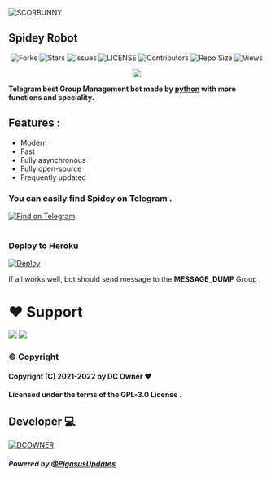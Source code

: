 ![SCORBUNNY](https://telegra.ph/file/2acc5c393ab48d22f4425.jpg) 

## Spidey Robot

<p align='center'>
  <img src="https://img.shields.io/github/forks/dcownerno1/SpideyRobot?style=flat-square" alt="Forks">
  <img src="https://img.shields.io/github/stars/dcownerno1/SpideyRobot?style=flat-square" alt="Stars">
  <img src="https://img.shields.io/github/issues/dcownerno1/SpideyRobot?style=flat-square" alt="Issues">
  <img src="https://img.shields.io/github/license/dcownerno1/SpideyRobot?style=flat-square" alt="LICENSE">
  <img src="https://img.shields.io/github/contributors/dcownerno1/SpideyRobot?style=flat-square" alt="Contributors">
  <img src="https://img.shields.io/github/repo-size/dcownerno1/SpideyRobot?style=flat-square" alt="Repo Size">
  <img src="https://hits.seeyoufarm.com/api/count/incr/badge.svg?url=https://github.com/dcownerno1/SpideyRobot&amp;title=Profile%20Views" alt="Views">
</p>

<p align="center">
  <a href="https://www.python.org">
    <img src="http://ForTheBadge.com/images/badges/made-with-python.svg">

  </a>
</p>


**Telegram best Group Management bot made by [python](https://python.org) with more functions and speciality.**

## **Features :**
- Modern
- Fast
- Fully asynchronous
- Fully open-source
- Frequently updated

### You can easily find Spidey on Telegram .

<p align='left'>
 <a href="https://telegram.dog/SpideyRobot"><img src="https://img.shields.io/badge/SpideyRobot-2CA5E0?style=for-the-badge&amp;logo=telegram&amp;logoColor=white" alt="Find on Telegram"></a></br></br>

</p>

### Deploy to Heroku
[![Deploy](https://www.herokucdn.com/deploy/button.svg)](https://heroku.com/deploy?template=https://github.com/dcownerno1/SpideyRobot)

If all works well, bot should send message to the **MESSAGE_DUMP** Group .

# ❤️ Support
<a href="https://t.me/PigasusUpdates"><img src="https://img.shields.io/badge/Join-Telegam%20Channel-red.svg?logo=Telegram"></a>
<a href="https://t.me/PigasusSupport"><img src="https://img.shields.io/badge/Join-Telegram%20Group-blue.svg?logo=telegram"></a>

### © Copyright 

#### Copyright (C) 2021-2022 by DC Owner ❤️️
#### Licensed under the terms of the GPL-3.0 License .

## Developer 💻 

[![DCOWNER](https://img.shields.io/badge/DC-OWNER-red?style=for-the-badge&logo=appveyor)](https://t.me/DreamerNo1) 

##### Powered by [@PigasusUpdates](https://telegram.dog/PigasusUpdates)
